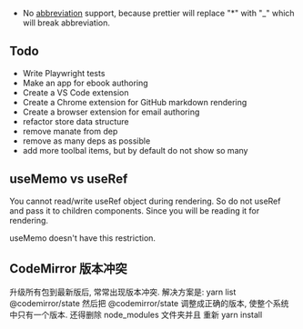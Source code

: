 - No [abbreviation](https://michelf.ca/projects/php-markdown/extra/#abbr)
  support, because prettier will replace "\*" with "\_" which will break
  abbreviation.

## Todo

- Write Playwright tests
- Make an app for ebook authoring
- Create a VS Code extension
- Create a Chrome extension for GitHub markdown rendering
- Create a browser extension for email authoring
- refactor store data structure
- remove manate from dep
- remove as many deps as possible
- add more toolbal items, but by default do not show so many

## useMemo vs useRef

You cannot read/write useRef object during rendering. So do not useRef and pass
it to children components. Since you will be reading it for rendering.

useMemo doesn't have this restriction.

## CodeMirror 版本冲突

升级所有包到最新版后, 常常出现版本冲突. 解决方案是: yarn list @codemirror/state
然后把 @codemirror/state 调整成正确的版本, 使整个系统中只有一个版本. 还得删除
node_modules 文件夹并且 重新 yarn install
